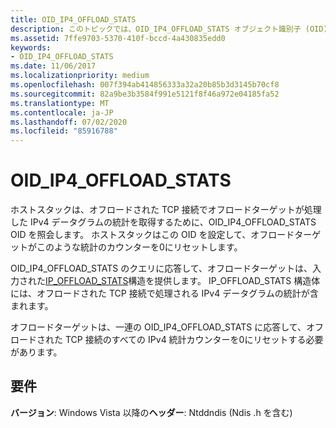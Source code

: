 ```yaml
---
title: OID_IP4_OFFLOAD_STATS
description: このトピックでは、OID_IP4_OFFLOAD_STATS オブジェクト識別子 (OID) について説明します。
ms.assetid: 7ffe9703-5370-410f-bccd-4a430835edd0
keywords:
- OID_IP4_OFFLOAD_STATS
ms.date: 11/06/2017
ms.localizationpriority: medium
ms.openlocfilehash: 007f394ab414856333a32a20b85b3d3145b70cf8
ms.sourcegitcommit: 82a9be3b3584f991e5121f8f46a972e04185fa52
ms.translationtype: MT
ms.contentlocale: ja-JP
ms.lasthandoff: 07/02/2020
ms.locfileid: "85916788"
---
```

# <a name="oid_ip4_offload_stats"></a>OID_IP4_OFFLOAD_STATS

ホストスタックは、オフロードされた TCP 接続でオフロードターゲットが処理した IPv4 データグラムの統計を取得するために、OID_IP4_OFFLOAD_STATS OID を照会します。 ホストスタックはこの OID を設定して、オフロードターゲットがこのような統計のカウンターを0にリセットします。

OID_IP4_OFFLOAD_STATS のクエリに応答して、オフロードターゲットは、入力された[IP_OFFLOAD_STATS](https://docs.microsoft.com/windows-hardware/drivers/ddi/ndischimney/ns-ndischimney-_ip_offload_stats)構造を提供します。 IP_OFFLOAD_STATS 構造体には、オフロードされた TCP 接続で処理される IPv4 データグラムの統計が含まれます。

オフロードターゲットは、一連の OID_IP4_OFFLOAD_STATS に応答して、オフロードされた TCP 接続のすべての IPv4 統計カウンターを0にリセットする必要があります。

## <a name="requirements"></a>要件

**バージョン**: Windows Vista 以降の**ヘッダー**: Ntddndis (Ndis .h を含む)

